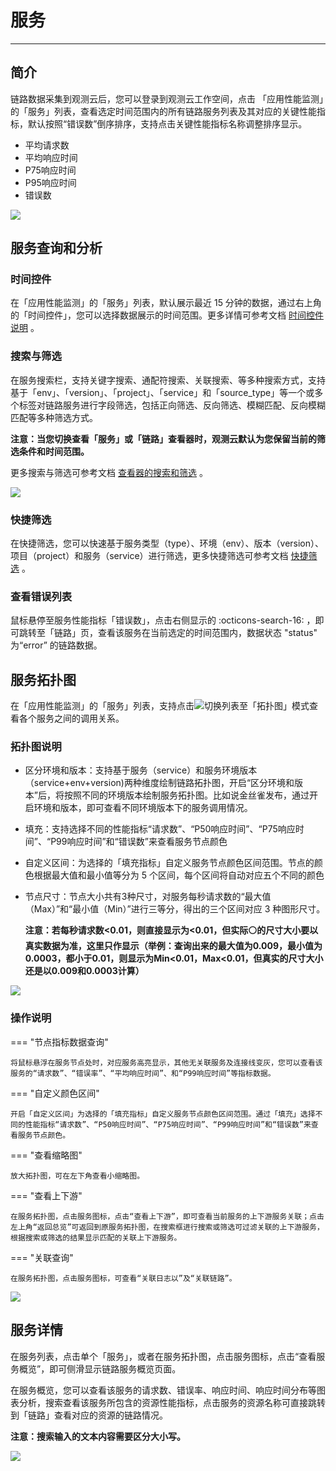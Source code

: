 # 服务
---

## 简介

链路数据采集到观测云后，您可以登录到观测云工作空间，点击 「应用性能监测」的「服务」列表，查看选定时间范围内的所有链路服务列表及其对应的关键性能指标，默认按照“错误数”倒序排序，支持点击关键性能指标名称调整排序显示。

- 平均请求数
- 平均响应时间
- P75响应时间
- P95响应时间
- 错误数

![](img/1.apm_5.png)

## 服务查询和分析

### 时间控件

在「应用性能监测」的「服务」列表，默认展示最近 15 分钟的数据，通过右上角的「时间控件」，您可以选择数据展示的时间范围。更多详情可参考文档 [时间控件说明](../getting-started/necessary-for-beginners/explorer-search.md#time) 。

### 搜索与筛选

在服务搜索栏，支持关键字搜索、通配符搜索、关联搜索、等多种搜索方式，支持基于「env」、「version」、「project」、「service」和「source_type」等一个或多个标签对链路服务进行字段筛选，包括正向筛选、反向筛选、模糊匹配、反向模糊匹配等多种筛选方式。

**注意：当您切换查看「服务」或「链路」查看器时，观测云默认为您保留当前的筛选条件和时间范围。**

更多搜索与筛选可参考文档 [查看器的搜索和筛选](../getting-started/necessary-for-beginners/explorer-search.md) 。

![](img/1.apm_6.png)

### 快捷筛选

在快捷筛选，您可以快速基于服务类型（type）、环境（env）、版本（version）、项目（project）和服务（service）进行筛选，更多快捷筛选可参考文档 [快捷筛选](../getting-started/necessary-for-beginners/explorer-search.md#quick-filter) 。

### 查看错误列表

鼠标悬停至服务性能指标「错误数」，点击右侧显示的 :octicons-search-16: ，即可跳转至「链路」页，查看该服务在当前选定的时间范围内，数据状态 "status" 为“error” 的链路数据。

## 服务拓扑图

在「应用性能监测」的「服务」列表，支持点击![](img/1.apm_9.png)切换列表至「拓扑图」模式查看各个服务之间的调用关系。

### 拓扑图说明

- 区分环境和版本：支持基于服务（service）和服务环境版本（service+env+version)两种维度绘制链路拓扑图，开启“区分环境和版本”后，将按照不同的环境版本绘制服务拓扑图。比如说金丝雀发布，通过开启环境和版本，即可查看不同环境版本下的服务调用情况。

- 填充：支持选择不同的性能指标“请求数”、“P50响应时间”、“P75响应时间”、“P99响应时间”和“错误数”来查看服务节点颜色

- 自定义区间：为选择的「填充指标」自定义服务节点颜色区间范围。节点的颜色根据最大值和最小值等分为 5 个区间，每个区间将自动对应五个不同的颜色

- 节点尺寸：节点大小共有3种尺寸，对服务每秒请求数的“最大值（Max）”和“最小值（Min）”进行三等分，得出的三个区间对应 3 种图形尺寸。

  **注意：若每秒请求数<0.01，则直接显示为<0.01，但实际⚪的尺寸大小要以真实数据为准，这里只作显示（举例：查询出来的最大值为0.009，最小值为0.0003，都小于0.01，则显示为Min<0.01，Max<0.01，但真实的尺寸大小还是以0.009和0.0003计算）**

![](img/1.apm_8.png)



### 操作说明

=== "节点指标数据查询"

    将鼠标悬浮在服务节点处时，对应服务高亮显示，其他无关联服务及连接线变灰，您可以查看该服务的“请求数”、“错误率”、“平均响应时间”、和“P99响应时间”等指标数据。

=== "自定义颜色区间"

    开启「自定义区间」为选择的「填充指标」自定义服务节点颜色区间范围。通过「填充」选择不同的性能指标“请求数”、“P50响应时间”、“P75响应时间”、“P99响应时间”和“错误数”来查看服务节点颜色。

=== "查看缩略图"

    放大拓扑图，可在左下角查看小缩略图。

=== "查看上下游"

    在服务拓扑图，点击服务图标，点击“查看上下游”，即可查看当前服务的上下游服务关联；点击左上角“返回总览”可返回到原服务拓扑图，在搜索框进行搜索或筛选可过滤关联的上下游服务，根据搜索或筛选的结果显示匹配的关联上下游服务。

=== "关联查询"

    在服务拓扑图，点击服务图标，可查看“关联日志以”及“关联链路”。

![](img/1.apm_10.gif)

## 服务详情

在服务列表，点击单个「服务」，或者在服务拓扑图，点击服务图标，点击“查看服务概览”，即可侧滑显示链路服务概览页面。

在服务概览，您可以查看该服务的请求数、错误率、响应时间、响应时间分布等图表分析，搜索查看该服务所包含的资源性能指标，点击服务的资源名称可直接跳转到「链路」查看对应的资源的链路情况。

**注意：搜索输入的文本内容需要区分大小写。**

![](img/1.apm_7.png)

